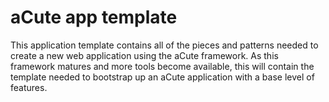 aCute app template
====
This application template contains all of the pieces and patterns needed to create a new web application 
using the aCute framework.  As this framework matures and more tools become available, this 
will contain the template needed to bootstrap up an aCute application with a base level
of features.